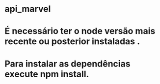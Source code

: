 # api_marvel
# É necessário ter o node versão mais recente ou posterior instaladas .
# Para instalar as dependências execute npm install.
